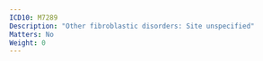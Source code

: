 ```yaml
---
ICD10: M7289
Description: "Other fibroblastic disorders: Site unspecified"
Matters: No
Weight: 0
---
```


